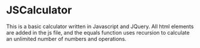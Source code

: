 # JSCalculator

This is a basic calculator written in Javascript and JQuery. All html elements are added in the js file, and the equals function uses recursion to calculate an unlimited number of numbers and operations.
